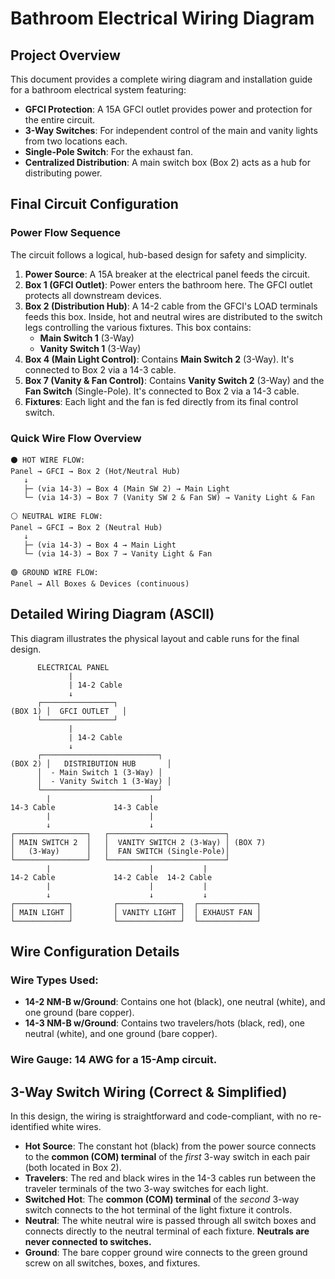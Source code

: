# Bathroom Electrical Wiring Diagram

## Project Overview
This document provides a complete wiring diagram and installation guide for a bathroom electrical system featuring:
- **GFCI Protection**: A 15A GFCI outlet provides power and protection for the entire circuit.
- **3-Way Switches**: For independent control of the main and vanity lights from two locations each.
- **Single-Pole Switch**: For the exhaust fan.
- **Centralized Distribution**: A main switch box (Box 2) acts as a hub for distributing power.

## Final Circuit Configuration

### Power Flow Sequence
The circuit follows a logical, hub-based design for safety and simplicity.
1.  **Power Source**: A 15A breaker at the electrical panel feeds the circuit.
2.  **Box 1 (GFCI Outlet)**: Power enters the bathroom here. The GFCI outlet protects all downstream devices.
3.  **Box 2 (Distribution Hub)**: A 14-2 cable from the GFCI's LOAD terminals feeds this box. Inside, hot and neutral wires are distributed to the switch legs controlling the various fixtures. This box contains:
    - **Main Switch 1** (3-Way)
    - **Vanity Switch 1** (3-Way)
4.  **Box 4 (Main Light Control)**: Contains **Main Switch 2** (3-Way). It's connected to Box 2 via a 14-3 cable.
5.  **Box 7 (Vanity & Fan Control)**: Contains **Vanity Switch 2** (3-Way) and the **Fan Switch** (Single-Pole). It's connected to Box 2 via a 14-3 cable.
6.  **Fixtures**: Each light and the fan is fed directly from its final control switch.

### Quick Wire Flow Overview
```
⚫ HOT WIRE FLOW:
Panel → GFCI → Box 2 (Hot/Neutral Hub)
   ↓
   ├─ (via 14-3) → Box 4 (Main SW 2) → Main Light
   └─ (via 14-3) → Box 7 (Vanity SW 2 & Fan SW) → Vanity Light & Fan

⚪ NEUTRAL WIRE FLOW:  
Panel → GFCI → Box 2 (Neutral Hub)
   ↓
   ├─ (via 14-3) → Box 4 → Main Light
   └─ (via 14-3) → Box 7 → Vanity Light & Fan

🟢 GROUND WIRE FLOW:
Panel → All Boxes & Devices (continuous)
```

## Detailed Wiring Diagram (ASCII)

This diagram illustrates the physical layout and cable runs for the final design.

```
      ELECTRICAL PANEL
             |
             | 14-2 Cable
             ↓
      ┌────────────────┐
(BOX 1) │  GFCI OUTLET   │
      └────────────────┘
             |
             | 14-2 Cable
             ↓
      ┌──────────────────────────┐
(BOX 2) │   DISTRIBUTION HUB       │
      │  - Main Switch 1 (3-Way) │
      │  - Vanity Switch 1 (3-Way) │
      └──────────────────────────┘
        |                      |
14-3 Cable             14-3 Cable
        |                      |
        ↓                      ↓
┌────────────────┐   ┌──────────────────────────┐
│ MAIN SWITCH 2  │   │  VANITY SWITCH 2 (3-Way) │ (BOX 7)
│   (3-Way)      │   │  FAN SWITCH (Single-Pole)│
└────────────────┘   └──────────────────────────┘
        |                      |           |
14-2 Cable             14-2 Cable  14-2 Cable
        |                      |           |
        ↓                      ↓           ↓
┌────────────┐         ┌──────────────┐  ┌─────────────┐
│ MAIN LIGHT │         │ VANITY LIGHT │  │ EXHAUST FAN │
└────────────┘         └──────────────┘  └─────────────┘
```

## Wire Configuration Details

### Wire Types Used:
- **14-2 NM-B w/Ground**: Contains one hot (black), one neutral (white), and one ground (bare copper).
- **14-3 NM-B w/Ground**: Contains two travelers/hots (black, red), one neutral (white), and one ground (bare copper).

### Wire Gauge: 14 AWG for a 15-Amp circuit.

## 3-Way Switch Wiring (Correct & Simplified)

In this design, the wiring is straightforward and code-compliant, with no re-identified white wires.

- **Hot Source**: The constant hot (black) from the power source connects to the **common (COM) terminal** of the *first* 3-way switch in each pair (both located in Box 2).
- **Travelers**: The red and black wires in the 14-3 cables run between the traveler terminals of the two 3-way switches for each light.
- **Switched Hot**: The **common (COM) terminal** of the *second* 3-way switch connects to the hot terminal of the light fixture it controls.
- **Neutral**: The white neutral wire is passed through all switch boxes and connects directly to the neutral terminal of each fixture. **Neutrals are never connected to switches.**
- **Ground**: The bare copper ground wire connects to the green ground screw on all switches, boxes, and fixtures.
